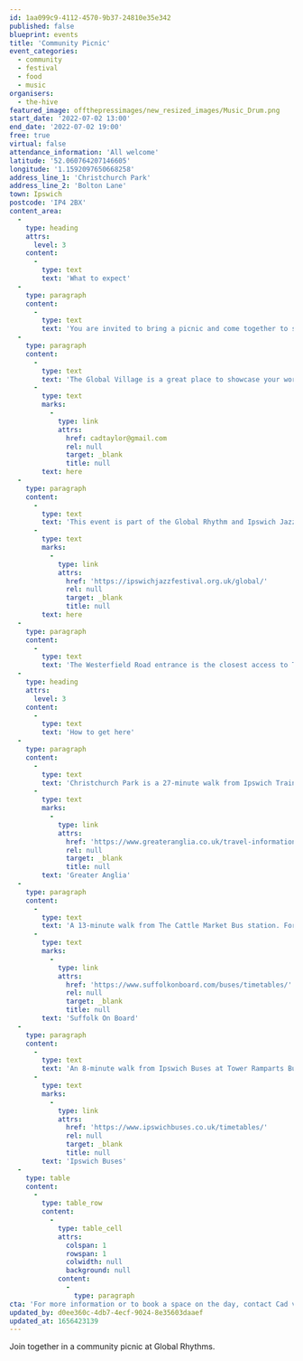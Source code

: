 ```yaml
---
id: 1aa099c9-4112-4570-9b37-24810e35e342
published: false
blueprint: events
title: 'Community Picnic'
event_categories:
  - community
  - festival
  - food
  - music
organisers:
  - the-hive
featured_image: offthepressimages/new_resized_images/Music_Drum.png
start_date: '2022-07-02 13:00'
end_date: '2022-07-02 19:00'
free: true
virtual: false
attendance_information: 'All welcome'
latitude: '52.060764207146605'
longitude: '1.1592097650668258'
address_line_1: 'Christchurch Park'
address_line_2: 'Bolton Lane'
town: Ipswich
postcode: 'IP4 2BX'
content_area:
  -
    type: heading
    attrs:
      level: 3
    content:
      -
        type: text
        text: 'What to expect'
  -
    type: paragraph
    content:
      -
        type: text
        text: 'You are invited to bring a picnic and come together to start your festival day with a community picnic at the Global Village. This is a great opportunity to get together as a community and have The Global Village as a base to enjoy the rest of the festival. Bring your work team, bring friends, bring family – all are welcome!'
  -
    type: paragraph
    content:
      -
        type: text
        text: 'The Global Village is a great place to showcase your work and projects, so if you would like a space for a stall or presence on the day, contact Cad via e-mail, '
      -
        type: text
        marks:
          -
            type: link
            attrs:
              href: cadtaylor@gmail.com
              rel: null
              target: _blank
              title: null
        text: here
  -
    type: paragraph
    content:
      -
        type: text
        text: 'This event is part of the Global Rhythm and Ipswich Jazz Festival, for more information about the whole festival, click '
      -
        type: text
        marks:
          -
            type: link
            attrs:
              href: 'https://ipswichjazzfestival.org.uk/global/'
              rel: null
              target: _blank
              title: null
        text: here
  -
    type: paragraph
    content:
      -
        type: text
        text: 'The Westerfield Road entrance is the closest access to The Global Village.'
  -
    type: heading
    attrs:
      level: 3
    content:
      -
        type: text
        text: 'How to get here'
  -
    type: paragraph
    content:
      -
        type: text
        text: 'Christchurch Park is a 27-minute walk from Ipswich Train station. For train times visit '
      -
        type: text
        marks:
          -
            type: link
            attrs:
              href: 'https://www.greateranglia.co.uk/travel-information/station-information/ips'
              rel: null
              target: _blank
              title: null
        text: 'Greater Anglia'
  -
    type: paragraph
    content:
      -
        type: text
        text: 'A 13-minute walk from The Cattle Market Bus station. For timetables visit '
      -
        type: text
        marks:
          -
            type: link
            attrs:
              href: 'https://www.suffolkonboard.com/buses/timetables/'
              rel: null
              target: _blank
              title: null
        text: 'Suffolk On Board'
  -
    type: paragraph
    content:
      -
        type: text
        text: 'An 8-minute walk from Ipswich Buses at Tower Ramparts Bus Station. For timetables visit '
      -
        type: text
        marks:
          -
            type: link
            attrs:
              href: 'https://www.ipswichbuses.co.uk/timetables/'
              rel: null
              target: _blank
              title: null
        text: 'Ipswich Buses'
  -
    type: table
    content:
      -
        type: table_row
        content:
          -
            type: table_cell
            attrs:
              colspan: 1
              rowspan: 1
              colwidth: null
              background: null
            content:
              -
                type: paragraph
cta: 'For more information or to book a space on the day, contact Cad via [cadtaylor@gmail.com ](cadtaylor@gmail.com )'
updated_by: d0ee360c-4db7-4ecf-9024-8e35603daaef
updated_at: 1656423139
---
```

Join together in a community picnic at Global Rhythms.